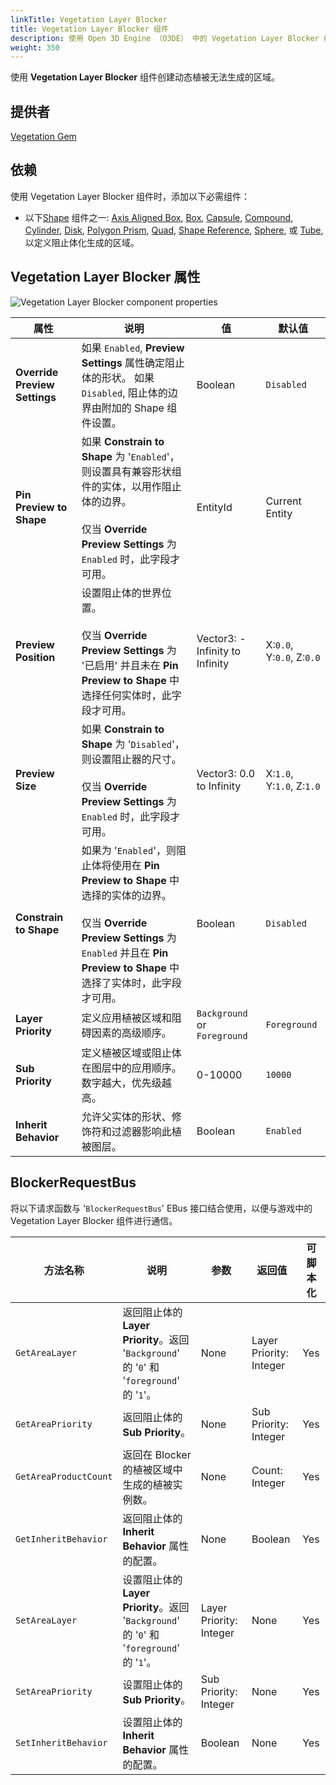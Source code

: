 ```yaml
---
linkTitle: Vegetation Layer Blocker
title: Vegetation Layer Blocker 组件
description: 使用 Open 3D Engine （O3DE） 中的 Vegetation Layer Blocker 组件定义动态植被无法生成的区域。
weight: 350
---
```


使用 **Vegetation Layer Blocker** 组件创建动态植被无法生成的区域。

## 提供者

[Vegetation Gem](/docs/user-guide/gems/reference/environment/vegetation/)

## 依赖

使用 Vegetation Layer Blocker 组件时，添加以下必需组件：
- 以下[Shape](./../shape/) 组件之一: [Axis Aligned Box](./../shape/axis-aligned-box-shape), [Box](./../shape/box-shape), [Capsule](./../shape/capsule-shape), [Compound](./../shape/compound-shape), [Cylinder](./../shape/cylinder-shape), [Disk](./../shape/disk-shape), [Polygon Prism](./../shape/polygon-prism-shape), [Quad](./../shape/quad-shape), [Shape Reference](./../shape/shape-reference), [Sphere](./../shape/sphere-shape), 或 [Tube](./../shape/tube-shape),  以定义阻止体化生成的区域。

## Vegetation Layer Blocker 属性

![Vegetation Layer Blocker component properties](/images/user-guide/components/reference/vegetation/vegetation-layer-blocker-mesh-component.png)

| 属性 | 说明 | 值 | 默认值 |
|-|-|-|-|
| **Override Preview Settings** | 如果 `Enabled`, **Preview Settings** 属性确定阻止体的形状。 如果 `Disabled`, 阻止体的边界由附加的 Shape 组件设置。  | Boolean | `Disabled` |
| **Pin Preview to Shape** | 如果 **Constrain to Shape** 为 '`Enabled`'，则设置具有兼容形状组件的实体，以用作阻止体的边界。<br> <br>仅当 **Override Preview Settings** 为`Enabled` 时，此字段才可用。 | EntityId | Current Entity |
| **Preview Position** | 设置阻止体的世界位置。<br> <br>仅当 **Override Preview Settings** 为 '已启用' 并且未在 **Pin Preview to Shape** 中选择任何实体时，此字段才可用。 | Vector3: -Infinity to Infinity | X:`0.0`, Y:`0.0`, Z:`0.0` |
| **Preview Size** | 如果 **Constrain to Shape** 为 '`Disabled`'，则设置阻止器的尺寸。<br> <br>仅当 **Override Preview Settings** 为 `Enabled` 时，此字段才可用。 | Vector3: 0.0 to Infinity | X:`1.0`, Y:`1.0`, Z:`1.0` |
| **Constrain to Shape** | 如果为 '`Enabled`'，则阻止体将使用在 **Pin Preview to Shape** 中选择的实体的边界。<br> <br>仅当 **Override Preview Settings** 为 `Enabled` 并且在 **Pin Preview to Shape** 中选择了实体时，此字段才可用。 | Boolean | `Disabled` |
| **Layer Priority** | 定义应用植被区域和阻碍因素的高级顺序。 | `Background` or `Foreground` | `Foreground` |
| **Sub Priority** | 定义植被区域或阻止体在图层中的应用顺序。数字越大，优先级越高。 | 0-10000 | `10000` |
| **Inherit Behavior** | 允许父实体的形状、修饰符和过滤器影响此植被图层。 | Boolean | `Enabled` |

## BlockerRequestBus

将以下请求函数与 '`BlockerRequestBus`' EBus 接口结合使用，以便与游戏中的 Vegetation Layer Blocker 组件进行通信。

| 方法名称 | 说明 | 参数 | 返回值 | 可脚本化 |
|-|-|-|-|-|
| `GetAreaLayer` | 返回阻止体的 **Layer Priority**。返回 '`Background`' 的 '`0`' 和 '`foreground`' 的 '`1`'。 | None | Layer Priority: Integer | Yes |
| `GetAreaPriority` | 返回阻止体的 **Sub Priority**。 | None | Sub Priority: Integer | Yes |
| `GetAreaProductCount` | 返回在 Blocker 的植被区域中生成的植被实例数。 | None  | Count: Integer | Yes |
| `GetInheritBehavior` | 返回阻止体的 **Inherit Behavior** 属性的配置。 | None | Boolean | Yes |
| `SetAreaLayer` | 设置阻止体的 **Layer Priority**。返回 '`Background`' 的 '`0`' 和 '`foreground`' 的 '`1`'。 | Layer Priority: Integer | None | Yes |
| `SetAreaPriority` | 设置阻止体的 **Sub Priority**。 | Sub Priority: Integer | None | Yes |
| `SetInheritBehavior` | 设置阻止体的 **Inherit Behavior** 属性的配置。 | Boolean | None | Yes |
